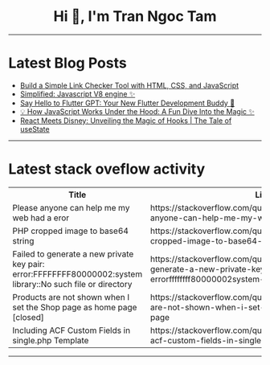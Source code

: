<h1 align="center">Hi 👋, I'm Tran Ngoc Tam</h1>

---

# Latest Blog Posts 
<!-- BLOG-POST-LIST:START -->
- [Build a Simple Link Checker Tool with HTML, CSS, and JavaScript](https://dev.to/babar_ali/build-a-simple-link-checker-tool-with-html-css-and-javascript-204c)
- [Simplified: Javascript V8 engine ✨](https://dev.to/fullstacktanmay/simplified-javascript-v8-engine-249o)
- [Say Hello to Flutter GPT: Your New Flutter Development Buddy 🚀](https://dev.to/sinnoorc/say-hello-to-flutter-gpt-your-new-flutter-development-buddy-3gl)
- [💡 How JavaScript Works Under the Hood: A Fun Dive Into the Magic ✨](https://dev.to/fullstacktanmay/how-javascript-works-under-the-hood-a-fun-dive-into-the-magic-2o6o)
- [React Meets Disney: Unveiling the Magic of Hooks | The Tale of useState](https://dev.to/parnikagupta/react-meets-disney-unveiling-the-magic-of-hooks-the-tale-of-usestate-56b0)
<!-- BLOG-POST-LIST:END -->

---

# Latest stack oveflow activity
<table>
  <tr><th>Title</th><th>Link</th></tr>
  <!-- STACKOVERFLOW:START --><tr><td>Please anyone can help me my web had a eror</td><td>https://stackoverflow.com/questions/79041685/please-anyone-can-help-me-my-web-had-a-eror</td></tr><tr><td>PHP cropped image to base64 string</td><td>https://stackoverflow.com/questions/79041586/php-cropped-image-to-base64-string</td></tr><tr><td>Failed to generate a new private key pair: error:FFFFFFFF80000002:system library::No such file or directory</td><td>https://stackoverflow.com/questions/79041001/failed-to-generate-a-new-private-key-pair-errorffffffff80000002system-library</td></tr><tr><td>Products are not shown when I set the Shop page as home page [closed]</td><td>https://stackoverflow.com/questions/79040983/products-are-not-shown-when-i-set-the-shop-page-as-home-page</td></tr><tr><td>Including ACF Custom Fields in single.php Template</td><td>https://stackoverflow.com/questions/79040876/including-acf-custom-fields-in-single-php-template</td></tr><!-- STACKOVERFLOW:END -->
</table>

---


